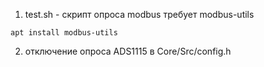 1. test.sh - скрипт опроса modbus требует modbus-utils
```
apt install modbus-utils
```
2. отключение опроса ADS1115 в Core/Src/config.h